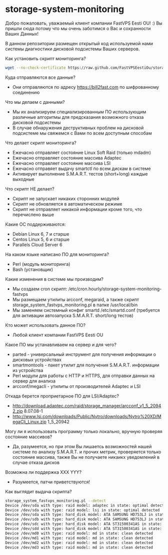 storage-system-monitoring
==========================

Добро пожаловать, уважаемый клиент компании FastVPS Eesti OU! :) Вы пришли сюда потому что мы очень заботимся о Вас и сохранности Ваших Данных!

В данном репозитории размещен открытый код используемой нами системы диагностики дисковой подсистемы Ваших серверов. 

Как установить скрипт мониторинга?
```bash
wget --no-check-certificate https://raw.github.com/FastVPSEestiOu/storage-system-monitoring/master/install.sh -O-|bash
```

Куда отправляются все данные? 
- Они отправляются по адресу https://bill2fast.com по шифрованному соединению

Что мы делаем с данными?
- Мы их анализируем специализированным ПО использующим различные алгоритмы для предсказания возможного отказа дисковой подсистемы
- В случае обнаружения деструктивных проблем на дисковой подсистеме мы свяжемся с Вами по всем доступным способам

Что делает скрипт мониторинга?
- Ежечасно отправляет состояние Linux Soft Raid (только mdadm)
- Ежечасно отправляет состояние массива Adaptec
- Ежечасно отправляет состояние массива LSI
- Ежечасно отправяет выдачу smartctl по всем дискам в системе
- Активирует выполнение S.M.A.R.T. тестов (short+long) каждые выходные

Что скрипт НЕ делает?
- Скрипт не запускает никаких сторонних модулей
- Скрипт не обновляется в автоматическом режиме
- Скрипт не отправляет никакой информации кроме того, что перечислено выше

Какие ОС поддерживаются:
- Debian Linux 6, 7 и старше
- Centos Linux 5, 6 и старше
- Parallels Cloud Server 6

На каком языке написано ПО для мониторинга?
- Perl (модуль мониторинга)
- Bash (установщик)

Какие изменения в системе мы производим?
- Мы создаем cron скрипт: /etc/cron.hourly/storage-system-monitoring-fastvps
- Мы размещаем утилиты arcconf, megaraid, а также скрипт storage_system_fastvps_monitoring.pl в папке /usr/local/bin 
- Мы заменяем системный конфиг smartd /etc/smartd.conf (требуется для активации автозапуска S.M.A.R.T. short/long тестов)

Кто может использовать данное ПО?
- Любой клиент компании FastVPS Eesti OU

Какое ПО мы устанавливаем на сервер и для чего?
- parted - универсальный инструмент для получения информации о дисковых устройствах
- smartmontools - пакет утилит для получения S.M.A.R.T. информации из устройства
- Perl модули для работы с HTTP и HTTPS, для отправки данных на сервер для анализа
- arcconf/megacli - утилиты от производителей Adaptec и LSI

Откада берется проприетарное ПО для LSI/Adaptec?
- http://download.adaptec.com/raid/storage_manager/arcconf_v1_5_20942.zip 8.07.08-1
- http://www.lsi.com/downloads/Public/Nytro/downloads/Nytro%20XD/MegaCli_Linux.zip 1_5_20942

Могу ли я использовать программу только локально, вручную проверяя состояние массивов?
- Да, разумеется, но при этом Вы лишаетсь возможностей нашей системе по анализу S.M.A.R.T. и прочих метрик, проверяется только состояние массива, также Вы не получаете никаикх уведомлений в случае отказа дисков

Возможна ли поддержка XXX YYY?
- Разумеется, патчи приветствуются! 

Как выглядит выдача скрипта?
```bash
storage_system_fastvps_monitoring.pl --detect
Device /dev/sda with type: raid model: adaptec in state: optimal detected
Device /dev/sda with type: raid model: lsi in state: optimal detected
Device /dev/sda with type: hard_disk model: ATA SAMSUNG HD753LJ in state: undefined detected
Device /dev/sdb with type: hard_disk model: ATA SAMSUNG HD753LJ in state: undefined detected
Device /dev/sdc with type: hard_disk model: ATA ST31500341AS in state: undefined detected
Device /dev/sdd with type: hard_disk model: ATA ST31500341AS in state: undefined detected
Device /dev/md0 with type: raid model: md in state: clean detected
Device /dev/md1 with type: raid model: md in state: clean detected
Device /dev/md2 with type: raid model: md in state: clean detected
Device /dev/md3 with type: raid model: md in state: clean detected
```
